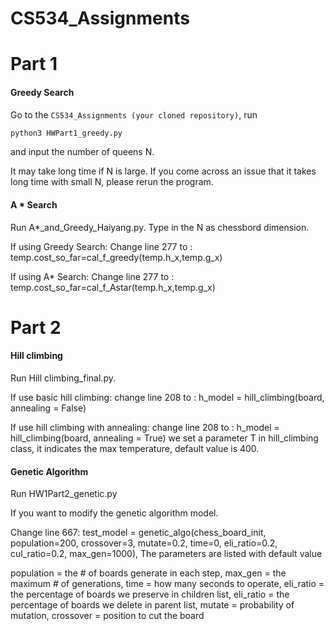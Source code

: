 # CS534_Assignments

# Part 1

#### Greedy Search

Go to the `CS534_Assignments (your cloned repository)`, run

```bash
python3 HWPart1_greedy.py
```

and input the number of queens N.

It may take long time if N is large. If you come across an issue that it takes long time with small N, please rerun the program.

#### A * Search

Run A*_and_Greedy_Haiyang.py. Type in the N as chessbord dimension.

If using Greedy Search: Change line 277 to : temp.cost_so_far=cal_f_greedy(temp.h_x,temp.g_x)

If using A* Search: Change line 277 to : temp.cost_so_far=cal_f_Astar(temp.h_x,temp.g_x)

# Part 2

#### Hill climbing

Run Hill climbing_final.py.

If use basic hill climbing: change line 208 to : h_model = hill_climbing(board, annealing = False)

If use hill climbing with annealing: change line 208 to : h_model = hill_climbing(board, annealing = True) 
we set a parameter T in hill_climbing class, it indicates the max temperature, default value is 400.

#### Genetic Algorithm

Run HW1Part2_genetic.py

If you want to modify the genetic algorithm model.

Change line 667: test_model = genetic_algo(chess_board_init, population=200, crossover=3, mutate=0.2, time=0, eli_ratio=0.2, cul_ratio=0.2, max_gen=1000), The parameters are listed with default value

population = the # of boards generate in each step, max_gen = the maximum # of generations, time = how many seconds to operate, eli_ratio = the percentage of boards we preserve in children list,  eli_ratio = the percentage of boards we delete in parent list, mutate = probability of mutation, crossover = position to cut the board
